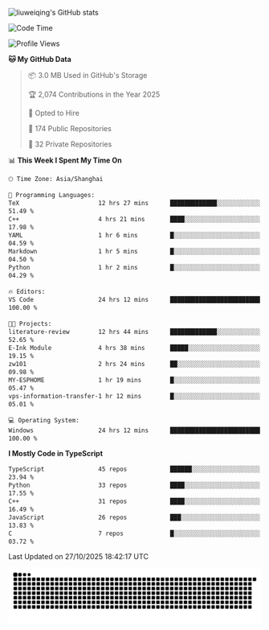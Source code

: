 ![liuweiqing's GitHub stats](https://github-readme-stats.vercel.app/api?username=14790897&show_icons=true&locale=cn&include_all_commits=true&count_private=true)

<!--START_SECTION:waka-->
![Code Time](http://img.shields.io/badge/Code%20Time-2%2C684%20hrs%204%20mins-blue)

![Profile Views](http://img.shields.io/badge/Profile%20Views-29-blue)

**🐱 My GitHub Data** 

> 📦 3.0 MB Used in GitHub's Storage 
 > 
> 🏆 2,074 Contributions in the Year 2025
 > 
> 💼 Opted to Hire
 > 
> 📜 174 Public Repositories 
 > 
> 🔑 32 Private Repositories 
 > 
📊 **This Week I Spent My Time On** 

```text
🕑︎ Time Zone: Asia/Shanghai

💬 Programming Languages: 
TeX                      12 hrs 27 mins      █████████████░░░░░░░░░░░░   51.49 % 
C++                      4 hrs 21 mins       ████░░░░░░░░░░░░░░░░░░░░░   17.98 % 
YAML                     1 hr 6 mins         █░░░░░░░░░░░░░░░░░░░░░░░░   04.59 % 
Markdown                 1 hr 5 mins         █░░░░░░░░░░░░░░░░░░░░░░░░   04.50 % 
Python                   1 hr 2 mins         █░░░░░░░░░░░░░░░░░░░░░░░░   04.29 % 

🔥 Editors: 
VS Code                  24 hrs 12 mins      █████████████████████████   100.00 % 

🐱‍💻 Projects: 
literature-review        12 hrs 44 mins      █████████████░░░░░░░░░░░░   52.65 % 
E-Ink Module             4 hrs 38 mins       █████░░░░░░░░░░░░░░░░░░░░   19.15 % 
zw101                    2 hrs 24 mins       ██░░░░░░░░░░░░░░░░░░░░░░░   09.98 % 
MY-ESPHOME               1 hr 19 mins        █░░░░░░░░░░░░░░░░░░░░░░░░   05.47 % 
vps-information-transfer-1 hr 12 mins        █░░░░░░░░░░░░░░░░░░░░░░░░   05.01 % 

💻 Operating System: 
Windows                  24 hrs 12 mins      █████████████████████████   100.00 % 
```

**I Mostly Code in TypeScript** 

```text
TypeScript               45 repos            ██████░░░░░░░░░░░░░░░░░░░   23.94 % 
Python                   33 repos            ████░░░░░░░░░░░░░░░░░░░░░   17.55 % 
C++                      31 repos            ████░░░░░░░░░░░░░░░░░░░░░   16.49 % 
JavaScript               26 repos            ███░░░░░░░░░░░░░░░░░░░░░░   13.83 % 
C                        7 repos             █░░░░░░░░░░░░░░░░░░░░░░░░   03.72 % 
```




 Last Updated on 27/10/2025 18:42:17 UTC
<!--END_SECTION:waka-->

<picture>
  <source media="(prefers-color-scheme: dark)" srcset="https://raw.githubusercontent.com/14790897/14790897/output/github-contribution-grid-snake-dark.svg" />
  <source media="(prefers-color-scheme: light)" srcset="https://raw.githubusercontent.com/14790897/14790897/output/github-contribution-grid-snake.svg" />
  <img alt="github-snake" src="https://raw.githubusercontent.com/14790897/14790897/output/github-contribution-grid-snake.svg" />
</picture>
